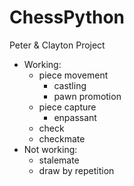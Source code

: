 # ChessPython
Peter &amp; Clayton Project  
- Working:  
  * piece movement
    - castling
    - pawn promotion
  * piece capture
    - enpassant
  * check
  * checkmate
- Not working:
  * stalemate
  * draw by repetition